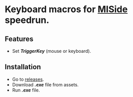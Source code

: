 # Keyboard macros for [MISide](https://store.steampowered.com/app/2527500/MiSide/) speedrun.

## Features
- Set  ***TriggerKey*** (mouse or keyboard).

## Installation
- Go to [releases](https://github.com/dehwyy/MISideSpeedrunMacros/releases).
- Download ***.exe*** file from assets.
- Run ***.exe*** file.
